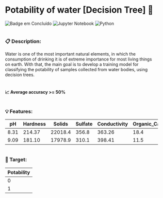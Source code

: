 # Potability of water [Decision Tree] 🌲

![Badge em Concluído](http://img.shields.io/static/v1?label=STATUS&message=Concluído%20&color=GREEN&style=for-the-badge)
![Jupyter Notebook](https://img.shields.io/badge/jupyter-%23FA0F00.svg?style=for-the-badge&logo=jupyter&logoColor=white)
![Python](https://img.shields.io/badge/Python-3776AB?style=for-the-badge&logo=python&logoColor=white)

# <h3> 📋 Description: </h3>
  Water is one of the most important natural elements, in which the consumption of drinking it is of extreme importance for most living things on earth. 
With that, the main goal is to develop a training model for classifying the potability of samples collected from water bodies, using decision trees.
# <h4> 📈  Average accuracy >= 50% </h4>

# <h3> 💡 Features: </h3>
|pH   |Hardness|Solids |Sulfate |Conductivity|Organic_Carbon|Trihalomethanes|Turbidity|
|-----|--------|-------|--------|------------|--------------|---------------|---------|
|8.31 |214.37  |22018.4|356.8   |363.26      |18.4          |100.34         |4.62     |
|9.09 |181.10  |17978.9|310.1   |398.41      |11.5          |31.99          |4.07     |


# <h3> 🎯 Target: </h3>
|Potability|
|----------|
| 0        |
| 1        |





